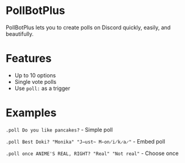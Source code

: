 # PollBotPlus
PollBotPlus lets you to create polls on Discord quickly, easily, and beautifully.

# Features

- Up to 10 options
- Single vote polls
- Use `poll:` as a trigger

# Examples 

`.poll Do you like pancakes?` - Simple poll

`.poll Best Doki? "Monika" "J̶ust̴ M̵on̸i̸k̷a̷"` - Embed poll

`.poll once ANIME'S REAL, RIGHT? "Real" "Not real"` - Choose once